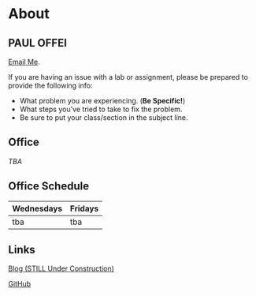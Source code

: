 # About #

## PAUL  OFFEI ##

[Email Me](mailto:poffei@st.ug.edu.gh). 

If you are having an issue with a lab or assignment, please be prepared to provide the following info:

- What problem you are experiencing. (**Be Specific!**)
- What steps you've tried to take to fix the problem.
- Be sure to put your class/section in the subject line.

## Office ##

_TBA_

## Office Schedule ##

| Wednesdays | Fridays |
|:---|:---|
| tba | tba |

## Links ##

[Blog (STILL Under Construction)](#)

[GitHub](www.github.com/GODINME)